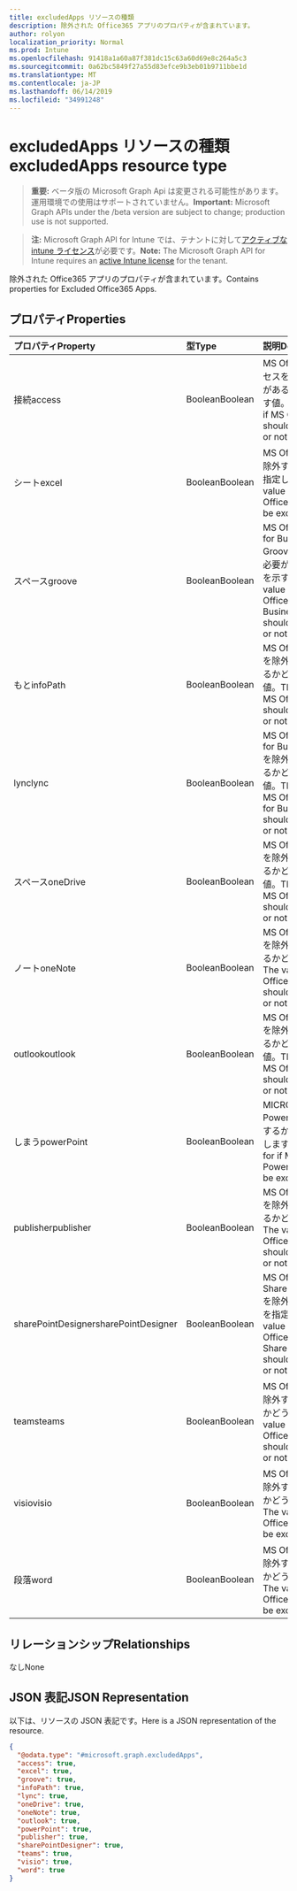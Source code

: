 ```yaml
---
title: excludedApps リソースの種類
description: 除外された Office365 アプリのプロパティが含まれています。
author: rolyon
localization_priority: Normal
ms.prod: Intune
ms.openlocfilehash: 91418a1a60a87f381dc15c63a60d69e8c264a5c3
ms.sourcegitcommit: 0a62bc5849f27a55d83efce9b3eb01b9711bbe1d
ms.translationtype: MT
ms.contentlocale: ja-JP
ms.lasthandoff: 06/14/2019
ms.locfileid: "34991248"
---
```

# <a name="excludedapps-resource-type"></a><span data-ttu-id="c5a80-103">excludedApps リソースの種類</span><span class="sxs-lookup"><span data-stu-id="c5a80-103">excludedApps resource type</span></span>

> <span data-ttu-id="c5a80-104">**重要:** ベータ版の Microsoft Graph Api は変更される可能性があります。運用環境での使用はサポートされていません。</span><span class="sxs-lookup"><span data-stu-id="c5a80-104">**Important:** Microsoft Graph APIs under the /beta version are subject to change; production use is not supported.</span></span>

> <span data-ttu-id="c5a80-105">**注:** Microsoft Graph API for Intune では、テナントに対して[アクティブな intune ライセンス](https://go.microsoft.com/fwlink/?linkid=839381)が必要です。</span><span class="sxs-lookup"><span data-stu-id="c5a80-105">**Note:** The Microsoft Graph API for Intune requires an [active Intune license](https://go.microsoft.com/fwlink/?linkid=839381) for the tenant.</span></span>

<span data-ttu-id="c5a80-106">除外された Office365 アプリのプロパティが含まれています。</span><span class="sxs-lookup"><span data-stu-id="c5a80-106">Contains properties for Excluded Office365 Apps.</span></span>

## <a name="properties"></a><span data-ttu-id="c5a80-107">プロパティ</span><span class="sxs-lookup"><span data-stu-id="c5a80-107">Properties</span></span>
|<span data-ttu-id="c5a80-108">プロパティ</span><span class="sxs-lookup"><span data-stu-id="c5a80-108">Property</span></span>|<span data-ttu-id="c5a80-109">型</span><span class="sxs-lookup"><span data-stu-id="c5a80-109">Type</span></span>|<span data-ttu-id="c5a80-110">説明</span><span class="sxs-lookup"><span data-stu-id="c5a80-110">Description</span></span>|
|:---|:---|:---|
|<span data-ttu-id="c5a80-111">接続</span><span class="sxs-lookup"><span data-stu-id="c5a80-111">access</span></span>|<span data-ttu-id="c5a80-112">Boolean</span><span class="sxs-lookup"><span data-stu-id="c5a80-112">Boolean</span></span>|<span data-ttu-id="c5a80-113">MS Office へのアクセスを除外する必要があるかどうかを示す値。</span><span class="sxs-lookup"><span data-stu-id="c5a80-113">The value for if MS Office Access should be excluded or not.</span></span>|
|<span data-ttu-id="c5a80-114">シート</span><span class="sxs-lookup"><span data-stu-id="c5a80-114">excel</span></span>|<span data-ttu-id="c5a80-115">Boolean</span><span class="sxs-lookup"><span data-stu-id="c5a80-115">Boolean</span></span>|<span data-ttu-id="c5a80-116">MS Office Excel を除外するかどうかを指定します。</span><span class="sxs-lookup"><span data-stu-id="c5a80-116">The value for if MS Office Excel should be excluded or not.</span></span>|
|<span data-ttu-id="c5a80-117">スペース</span><span class="sxs-lookup"><span data-stu-id="c5a80-117">groove</span></span>|<span data-ttu-id="c5a80-118">Boolean</span><span class="sxs-lookup"><span data-stu-id="c5a80-118">Boolean</span></span>|<span data-ttu-id="c5a80-119">MS Office OneDrive for Business-Groove を除外する必要があるかどうかを示す値。</span><span class="sxs-lookup"><span data-stu-id="c5a80-119">The value for if MS Office OneDrive for Business - Groove should be excluded or not.</span></span>|
|<span data-ttu-id="c5a80-120">もと</span><span class="sxs-lookup"><span data-stu-id="c5a80-120">infoPath</span></span>|<span data-ttu-id="c5a80-121">Boolean</span><span class="sxs-lookup"><span data-stu-id="c5a80-121">Boolean</span></span>|<span data-ttu-id="c5a80-122">MS Office InfoPath を除外する必要があるかどうかを示す値。</span><span class="sxs-lookup"><span data-stu-id="c5a80-122">The value for if MS Office InfoPath should be excluded or not.</span></span>|
|<span data-ttu-id="c5a80-123">lync</span><span class="sxs-lookup"><span data-stu-id="c5a80-123">lync</span></span>|<span data-ttu-id="c5a80-124">Boolean</span><span class="sxs-lookup"><span data-stu-id="c5a80-124">Boolean</span></span>|<span data-ttu-id="c5a80-125">MS Office Skype for Business-Lync を除外する必要があるかどうかを示す値。</span><span class="sxs-lookup"><span data-stu-id="c5a80-125">The value for if MS Office Skype for Business - Lync should be excluded or not.</span></span>|
|<span data-ttu-id="c5a80-126">スペース</span><span class="sxs-lookup"><span data-stu-id="c5a80-126">oneDrive</span></span>|<span data-ttu-id="c5a80-127">Boolean</span><span class="sxs-lookup"><span data-stu-id="c5a80-127">Boolean</span></span>|<span data-ttu-id="c5a80-128">MS Office OneDrive を除外する必要があるかどうかを示す値。</span><span class="sxs-lookup"><span data-stu-id="c5a80-128">The value for if MS Office OneDrive should be excluded or not.</span></span>|
|<span data-ttu-id="c5a80-129">ノート</span><span class="sxs-lookup"><span data-stu-id="c5a80-129">oneNote</span></span>|<span data-ttu-id="c5a80-130">Boolean</span><span class="sxs-lookup"><span data-stu-id="c5a80-130">Boolean</span></span>|<span data-ttu-id="c5a80-131">MS Office OneNote を除外する必要があるかどうかの値。</span><span class="sxs-lookup"><span data-stu-id="c5a80-131">The value for if MS Office OneNote should be excluded or not.</span></span>|
|<span data-ttu-id="c5a80-132">outlook</span><span class="sxs-lookup"><span data-stu-id="c5a80-132">outlook</span></span>|<span data-ttu-id="c5a80-133">Boolean</span><span class="sxs-lookup"><span data-stu-id="c5a80-133">Boolean</span></span>|<span data-ttu-id="c5a80-134">MS Office Outlook を除外する必要があるかどうかを示す値。</span><span class="sxs-lookup"><span data-stu-id="c5a80-134">The value for if MS Office Outlook should be excluded or not.</span></span>|
|<span data-ttu-id="c5a80-135">しまう</span><span class="sxs-lookup"><span data-stu-id="c5a80-135">powerPoint</span></span>|<span data-ttu-id="c5a80-136">Boolean</span><span class="sxs-lookup"><span data-stu-id="c5a80-136">Boolean</span></span>|<span data-ttu-id="c5a80-137">MICROSOFT Office PowerPoint を除外するかどうかを指定します。</span><span class="sxs-lookup"><span data-stu-id="c5a80-137">The value for if MS Office PowerPoint should be excluded or not.</span></span>|
|<span data-ttu-id="c5a80-138">publisher</span><span class="sxs-lookup"><span data-stu-id="c5a80-138">publisher</span></span>|<span data-ttu-id="c5a80-139">Boolean</span><span class="sxs-lookup"><span data-stu-id="c5a80-139">Boolean</span></span>|<span data-ttu-id="c5a80-140">MS Office Publisher を除外する必要があるかどうかの値。</span><span class="sxs-lookup"><span data-stu-id="c5a80-140">The value for if MS Office Publisher should be excluded or not.</span></span>|
|<span data-ttu-id="c5a80-141">sharePointDesigner</span><span class="sxs-lookup"><span data-stu-id="c5a80-141">sharePointDesigner</span></span>|<span data-ttu-id="c5a80-142">Boolean</span><span class="sxs-lookup"><span data-stu-id="c5a80-142">Boolean</span></span>|<span data-ttu-id="c5a80-143">MS Office SharePointDesigner を除外するかどうかを指定します。</span><span class="sxs-lookup"><span data-stu-id="c5a80-143">The value for if MS Office SharePointDesigner should be excluded or not.</span></span>|
|<span data-ttu-id="c5a80-144">teams</span><span class="sxs-lookup"><span data-stu-id="c5a80-144">teams</span></span>|<span data-ttu-id="c5a80-145">Boolean</span><span class="sxs-lookup"><span data-stu-id="c5a80-145">Boolean</span></span>|<span data-ttu-id="c5a80-146">MS Office Teams を除外する必要があるかどうかの値。</span><span class="sxs-lookup"><span data-stu-id="c5a80-146">The value for if MS Office Teams should be excluded or not.</span></span>|
|<span data-ttu-id="c5a80-147">visio</span><span class="sxs-lookup"><span data-stu-id="c5a80-147">visio</span></span>|<span data-ttu-id="c5a80-148">Boolean</span><span class="sxs-lookup"><span data-stu-id="c5a80-148">Boolean</span></span>|<span data-ttu-id="c5a80-149">MS Office Visio を除外する必要があるかどうかを示す値。</span><span class="sxs-lookup"><span data-stu-id="c5a80-149">The value for if MS Office Visio should be excluded or not.</span></span>|
|<span data-ttu-id="c5a80-150">段落</span><span class="sxs-lookup"><span data-stu-id="c5a80-150">word</span></span>|<span data-ttu-id="c5a80-151">Boolean</span><span class="sxs-lookup"><span data-stu-id="c5a80-151">Boolean</span></span>|<span data-ttu-id="c5a80-152">MS Office Word を除外する必要があるかどうかを示す値。</span><span class="sxs-lookup"><span data-stu-id="c5a80-152">The value for if MS Office Word should be excluded or not.</span></span>|

## <a name="relationships"></a><span data-ttu-id="c5a80-153">リレーションシップ</span><span class="sxs-lookup"><span data-stu-id="c5a80-153">Relationships</span></span>
<span data-ttu-id="c5a80-154">なし</span><span class="sxs-lookup"><span data-stu-id="c5a80-154">None</span></span>

## <a name="json-representation"></a><span data-ttu-id="c5a80-155">JSON 表記</span><span class="sxs-lookup"><span data-stu-id="c5a80-155">JSON Representation</span></span>
<span data-ttu-id="c5a80-156">以下は、リソースの JSON 表記です。</span><span class="sxs-lookup"><span data-stu-id="c5a80-156">Here is a JSON representation of the resource.</span></span>
<!-- {
  "blockType": "resource",
  "@odata.type": "microsoft.graph.excludedApps"
}
-->
``` json
{
  "@odata.type": "#microsoft.graph.excludedApps",
  "access": true,
  "excel": true,
  "groove": true,
  "infoPath": true,
  "lync": true,
  "oneDrive": true,
  "oneNote": true,
  "outlook": true,
  "powerPoint": true,
  "publisher": true,
  "sharePointDesigner": true,
  "teams": true,
  "visio": true,
  "word": true
}
```





